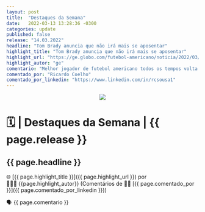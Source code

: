 ```yaml
---
layout: post
title:  "Destaques da Semana"
date:   2022-03-13 13:28:36 -0300
categories: update
published: false
release: "14.03.2022"
headline: "Tom Brady anuncia que não irá mais se aposentar"
highlight_title: "Tom Brady anuncia que não irá mais se aposentar"
highlight_url: "https://ge.globo.com/futebol-americano/noticia/2022/03/13/tom-brady-anuncia-que-nao-ira-mais-se-aposentar.ghtml"
highlight_autor: "ge"
comentario: "Melhor jogador de futebol americano todos os tempos volta atrás na decisão de encerrar a carreira e afirma que vai disputar mais uma temporada pelo Tampa Bay Bucaneers"
comentado_por: "Ricardo Coelho"
comentado_por_linkedin: "https://www.linkedin.com/in/rcsousa1"
---
```


<p align="center"><img src="https://destaque.srebrasil.com/assets/destaques.gif"></p>

# :spiral_calendar: | Destaques da Semana | {{ page.release }}

## **{{ page.headline }}**

🌐 [{{ page.highlight_title }}]({{ page.highlight_url }}) por 👱🏼‍♂️ {{page.highlight_autor}} (Comentários de :man_technologist: [{{ page.comentado_por }}]({{ page.comentado_por_linkedin }}))

🗣️ {{ page.comentario }}
